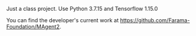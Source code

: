 Just a class project. Use Python 3.7.15 and Tensorflow 1.15.0

You can find the developer's current work at https://github.com/Farama-Foundation/MAgent2.
